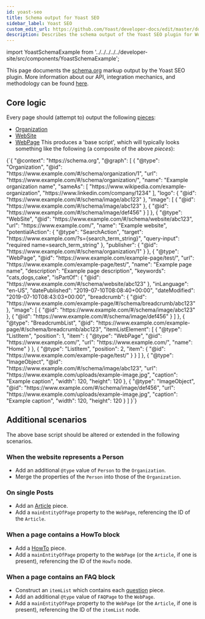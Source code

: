 ```yaml
---
id: yoast-seo
title: Schema output for Yoast SEO
sidebar_label: Yoast SEO
custom_edit_url: https://github.com/Yoast/developer-docs/edit/master/docs/features/schema/plugins/yoast-seo.md
description: Describes the schema output of the Yoast SEO plugin for WordPress.
---
```

import YoastSchemaExample from '../../../../../developer-site/src/components/YoastSchemaExample';

This page documents the [schema.org](https://schema.org/) markup output by the Yoast SEO plugin. More information about our API, integration mechanics, and methodology can be found [here](../overview.md).

## Core logic
Every page should (attempt to) output the following [pieces](../pieces.md):
* [Organization](../pieces/organization.md)
* [WebSite](../pieces/website.md)
* [WebPage](../pieces/webpage.md)
This produces a 'base script', which will typically looks something like the following (a composite of the above *pieces*):

<YoastSchemaExample>
{`{
      "@context": "https://schema.org",
      "@graph": [
          {
              "@type": "Organization",
              "@id": "https://www.example.com/#/schema/organization/1",
              "url": "https://www.example.com/#/schema/organization/",
              "name": "Example organization name",
              "sameAs": [
                  "https://www.wikipedia.com/example-organization",
                  "https://www.linkedin.com/company/1234"
              ],
              "logo": {
                  "@id": "https://www.example.com/#/schema/image/abc123"
              },
              "image": [
                  {
                      "@id": "https://www.example.com/#/schema/image/abc123"
                  },
                  {
                      "@id": "https://www.example.com/#/schema/image/def456"
                  }
              ]
          },
          {
              "@type": "WebSite",
              "@id": "https://www.example.com/#/schema/website/abc123",
              "url": "https://www.example.com/",
              "name": "Example website",
              "potentialAction": {
                  "@type": "SearchAction",
                  "target": "https://www.example.com/?s={search_term_string}",
                  "query-input": "required name=search_term_string"
              },
              "publisher": {
                  "@id": "https://www.example.com/#/schema/organization/1"
              }
          },
          {
              "@type": "WebPage",
              "@id": "https://www.example.com/example-page/test/",
              "url": "https://www.example.com/example-page/test/",
              "name": "Example page name",
              "description": "Example page description",
              "keywords": "cats,dogs,cake",
              "isPartOf": {
                  "@id": "https://www.example.com/#/schema/website/abc123"
              },
              "inLanguage": "en-US",
              "datePublished": "2019-07-10T08:08:40+00:00",
              "dateModified": "2019-07-10T08:43:03+00:00",
              "breadcrumb": {
                  "@id": "https://www.example.com/example-page/#/schema/breadcrumb/abc123"
              },
              "image": [
                  {
                      "@id": "https://www.example.com/#/schema/image/abc123"
                  },
                  {
                      "@id": "https://www.example.com/#/schema/image/def456"
                  }
              ]
          },
          {
              "@type": "BreadcrumbList",
              "@id": "https://www.example.com/example-page/#/schema/breadcrumb/abc123",
              "itemListElement": [
                  {
                      "@type": "ListItem",
                      "position": 1,
                      "item": {
                          "@type": "WebPage",
                          "@id": "https://www.example.com/",
                          "url": "https://www.example.com/",
                          "name": "Home"
                      }
                  },
                  {
                      "@type": "ListItem",
                      "position": 2,
                      "item": {
                          "@id": "https://www.example.com/example-page/test/"
                      }
                  }
              ]
          },
          {
              "@type": "ImageObject",
              "@id": "https://www.example.com/#/schema/image/abc123",
              "url": "https://www.example.com/uploads/example-image.jpg",
              "caption": "Example caption",
              "width": 120,
              "height": 120
          },
          {
              "@type": "ImageObject",
              "@id": "https://www.example.com/#/schema/image/def456",
              "url": "https://www.example.com/uploads/example-image.jpg",
              "caption": "Example caption",
              "width": 120,
              "height": 120
          }
      ]
  }`}
</YoastSchemaExample>

## Additional scenarios
The above base script should be altered or extended in the following scenarios.

### When the website represents a Person
* Add an additional `@type` value of `Person` to the `Organization`.
* Merge the properties of the `Person` into those of the `Organization`.

### On single Posts
* Add an [Article](../pieces/article.md) piece.
* Add a `mainEntityOfPage` property to the `WebPage`, referencing the ID of the `Article`.

### When a page contains a HowTo block
* Add a [HowTo](../pieces/howto.md) piece.
* Add a `mainEntityOfPage` property to the `WebPage` (or the `Article`, if one is present), referencing the ID of the `HowTo` node.

### When a page contains an FAQ block
* Construct an `itemList` which contains each [question](../pieces/question.md) piece.
* Add an additional `@type` value of `FAQPage` to the `WebPage`.
* Add a `mainEntityOfPage` property to the `WebPage` (or the `Article`, if one is present), referencing the ID of the `itemList` node.
